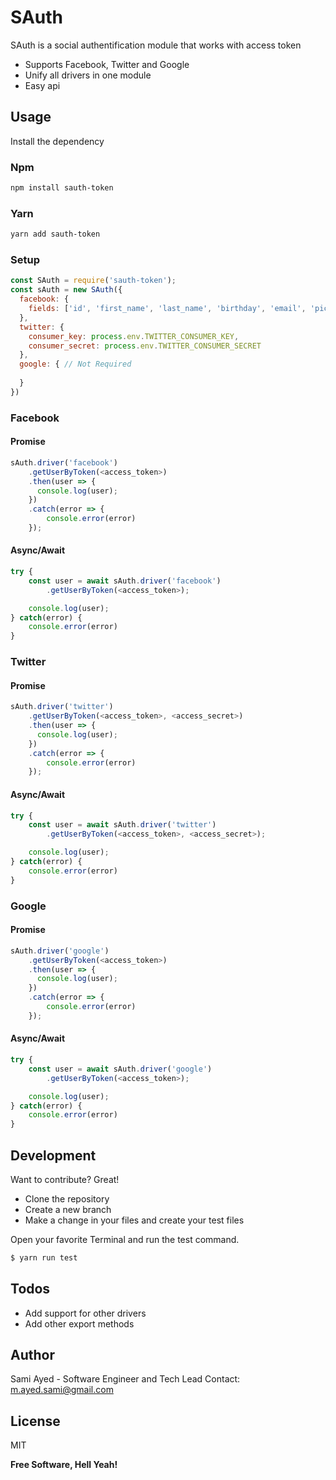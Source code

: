 # SAuth

SAuth is a social authentification module that works with access token

  - Supports Facebook, Twitter and Google
  - Unify all drivers in one module
  - Easy api

## Usage
Install the dependency
### Npm
```sh
npm install sauth-token
```
### Yarn
```sh
yarn add sauth-token
```
### Setup
```javascript
const SAuth = require('sauth-token');
const sAuth = new SAuth({
  facebook: {
    fields: ['id', 'first_name', 'last_name', 'birthday', 'email', 'picture']
  },
  twitter: {
    consumer_key: process.env.TWITTER_CONSUMER_KEY,
    consumer_secret: process.env.TWITTER_CONSUMER_SECRET
  },
  google: { // Not Required
      
  }
})
```

### Facebook
#### Promise
```javascript
sAuth.driver('facebook')
    .getUserByToken(<access_token>)
    .then(user => {
      console.log(user);
    })
    .catch(error => {
        console.error(error)
    });
```
#### Async/Await
```javascript
try {
    const user = await sAuth.driver('facebook')
        .getUserByToken(<access_token>);

    console.log(user);
} catch(error) {
    console.error(error)
}
```
### Twitter
#### Promise
```javascript
sAuth.driver('twitter')
    .getUserByToken(<access_token>, <access_secret>)
    .then(user => {
      console.log(user);
    })
    .catch(error => {
        console.error(error)
    });
```
#### Async/Await
```javascript
try {
    const user = await sAuth.driver('twitter')
        .getUserByToken(<access_token>, <access_secret>);

    console.log(user);
} catch(error) {
    console.error(error)
}
```
### Google
#### Promise
```javascript
sAuth.driver('google')
    .getUserByToken(<access_token>)
    .then(user => {
      console.log(user);
    })
    .catch(error => {
        console.error(error)
    });
```
#### Async/Await
```javascript
try {
    const user = await sAuth.driver('google')
        .getUserByToken(<access_token>);

    console.log(user);
} catch(error) {
    console.error(error)
}
```
## Development

Want to contribute? Great!

  - Clone the repository
  - Create a new branch
  - Make a change in your files and create your test files

Open your favorite Terminal and run the test command.
```sh
$ yarn run test
```

## Todos

 - Add support for other drivers
 - Add other export methods

## Author
Sami Ayed - Software Engineer and Tech Lead
Contact: m.ayed.sami@gmail.com

License
----

MIT


**Free Software, Hell Yeah!**
